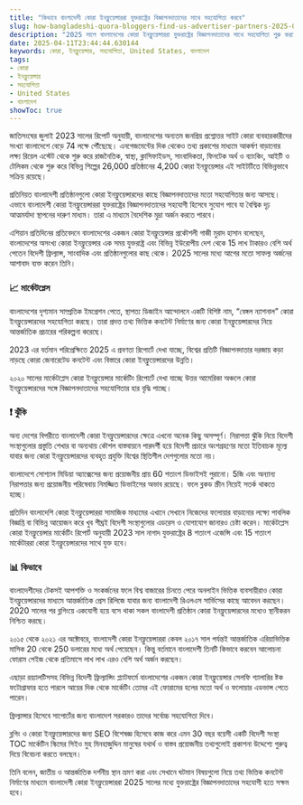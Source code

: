 ```yaml
---
title: "কিভাবে বাংলাদেশী কোরা ইনফ্লুয়েন্সাররা যুক্তরাষ্ট্রের বিজ্ঞাপনদাতাদের সাথে সহযোগিতা করবে"
slug: how-bangladeshi-quora-bloggers-find-us-advertiser-partners-2025-04-11
description: "2025 সালে বাংলাদেশের কোরা ইনফ্লুয়েন্সাররা যুক্তরাষ্ট্রের বিজ্ঞাপনদাতাদের সাথে সহযোগিতা শুরু করবে বলে আশা করা হচ্ছে। এ মাধ্যমে তারা বৈদেশিক মুদ্রা অর্জন করবেন।"
date: 2025-04-11T23:44:44.630144
keywords: কোরা, ইনফ্লুয়েন্সার, সহযোগিতা, United States, বাংলাদেশ
tags:
- কোরা
- ইনফ্লুয়েন্সার
- সহযোগিতা
- United States
- বাংলাদেশ
showToc: true
---
```


জাতিসংঘের জুলাই 2023 সালের রিপোর্ট অনুযায়ী, বাংলাদেশের অন্যতম জনপ্রিয় প্রশ্নোত্তর সাইট কোরা ব্যবহারকারীদের সংখ্যা বাংলাদেশে বেড়ে 74 লক্ষে পৌঁছেছে। এনগেজমেন্টের দিক থেকেও তথ্য প্রকাশের মাধ্যমে আকর্ষণ বাড়ানোর লক্ষ্য রিয়েল এস্টেট থেকে শুরু করে রাজনৈতিক, স্বাস্থ্য, ক্লাসিফাইডস, সাংবাদিকতা, ফিনটেক অর্থ ও ব্যাংকিং, আইটি ও টেলিকম থেকে শুরু করে বিভিন্ন শিল্পের 26,000 প্রতিষ্ঠানের 4,200 কোরা ইনফ্লুয়েন্সার এই সাইটটিতে বিভিন্নভাবে সক্রিয় রয়েছে।

প্রতিনিয়ত বাংলাদেশী প্রতিষ্ঠানগুলো কোরা ইনফ্লুয়েন্সারদের কাছে বিজ্ঞাপনদাতাদের মতো সহযোগিতার জন্য আসছে। এভাবে বাংলাদেশী কোরা ইনফ্লুয়েন্সাররা যুক্তরাষ্ট্রের বিজ্ঞাপনদাতাদের সহযোগী হিসেবে সুযোগ পাবে যা বৈশ্বিক দৃঢ় আত্মমর্যাদা স্থাপনের দারুণ মাধ্যম। তারা এ মাধ্যমে বৈদেশিক মুদ্রা অর্জন করতে পারবে। 

এশিয়ান প্রতিদিনের প্রতিবেদনে বাংলাদেশের একজন কোরা ইনফ্লুয়েন্সার প্রকৌশলী গাজী মুরাদ হাসান বলেছেন, বাংলাদেশের অসংখ্য কোরা ইনফ্লুয়েন্সার এক সময় যুক্তরাষ্ট্র এবং বিভিন্ন ইউরোপীয় দেশ থেকে 15 লাখ টাকারও বেশি অর্থ পেতেন বিদেশী ফ্রিল্যান্স, সাংবাদিক এবং প্রতিষ্ঠানগুলোর কাছ থেকে। 2025 সালের মধ্যে আগের মতো সাফল্য অর্জনের আশাবাদ ব্যক্ত করেন তিনি।


### 📈 মার্কেটপ্লেস 

বাংলাদেশের দৃশ্যমান সাম্প্রতিক ইমপ্রেশন পেতে, স্থাপত্য ডিজাইন আন্দোলনে একটি বিশিষ্ট নাম, “বেঙ্গল ন্যাশনাল” কোরা ইনফ্লুয়েন্সারদের সহযোগিতা করছে। তারা প্রদত্ত তথ্য ভিত্তিক কনটেন্ট নির্মাণের জন্য কোরা ইনফ্লুয়েন্সারদের নিয়ে আন্তর্জাতিক প্রচারের পরিকল্পনা করেছে।


2023 এর বর্তমান পরিপ্রেক্ষিতে 2025 এ প্রবণতা রিপোর্টে দেখা যাচ্ছে, বিশ্বের প্রতিটি বিজ্ঞাপনদাতার দরজায় কড়া নাড়ছে কোরা জেনারেটেড কনটেন্ট এবং বিস্তারে কোরা ইনফ্লুয়েন্সারদের উন্নতি।  


২০২০ সালের মার্কেটপ্লেস কোরা ইনফ্লুয়েন্সার মার্কেটিং রিপোর্টে দেখা যাচ্ছে উত্তর আমেরিকা অঞ্চলে কোরা ইনফ্লুয়েন্সারদের সঙ্গে বিজ্ঞাপনদাতাদের সহযোগিতার হার বৃদ্ধি পাচ্ছে।


### ❗ ঝুঁকি 

অন্য দেশের বিপরীতে বাংলাদেশী কোরা ইনফ্লুয়েন্সারদের ক্ষেত্রে এখনো অনেক কিছু অসম্পূর্ণ। নিরাপত্তা ঝুঁকি নিয়ে বিদেশী সংস্থাগুলোর প্রস্তুতি শেখার বা অন্যথায় কৌশল বাস্তবায়নে পারদর্শী হয়ে বিদেশী প্রচারে অংশগ্রহণের মতো ইতিবাচক মূল্যে যাবার জন্য কোরা ইনফ্লুয়েন্সারদের ব্যবহৃত প্রযুক্তি বিশ্বের স্থিতিশীল দেশগুলোর মতো নয়। 

বাংলাদেশে সোশ্যাল মিডিয়া অ্যাক্সেসের জন্য প্রয়োজনীয় প্রায় 60 শতাংশ ডিভাইসই পুরানো। 5জি এবং অন্যান্য নিরাপত্তার জন্য প্রয়োজনীয় পরিষেবায় নিমজ্জিত ডিভাইসের অভাব রয়েছে। ফলে ব্লকড স্ক্রীন নিয়েই সতর্ক থাকতে হচ্ছে। 


প্রতিদিন বাংলাদেশি কোরা ইনফ্লুয়েন্সাররা সামাজিক মাধ্যমের এখানে সেখানে নিজেদের ফলোয়ার বাড়ানোর লক্ষ্যে পাবলিক বিজ্ঞপ্তি বা বিভিন্ন আয়োজন করে খুব শীঘ্রই বিদেশী সংস্থাগুলোর এডরেস ও যোগাযোগ জানারও চেষ্টা করেন। মার্কেটপ্লেস কোরা ইনফ্লুয়েন্সার মার্কেটিং রিপোর্ট অনুযায়ী 2023 সাল নাগাদ যুক্তরাষ্ট্রের 8 শতাংশ এজেন্সি এবং 15 শতাংশ মার্কেটাররা কোরা ইনফ্লুয়েন্সারদের সাথে যুক্ত হবে।


### 📊 কিভাবে 

বাংলাদেশীদের টেকসই আপশক্তি ও সংকর্জনের ফলে বিশ্ব বাজারের চিনতে পেরে অনলাইন ভিত্তিক ব্যবসায়ীরাও কোরা ইনফ্লুয়েন্সারদের মাধ্যমে আন্তর্জাতিক প্রেস রিলিজে যাবার জন্য বাংলাদেশী রিএলএস সার্ভিসের কাছে আবেদন করছেন। 2020 সালের পর ব্লগিংয়ে একযোগী হয়ে বসে থাকা সকল বাংলাদেশী প্রতিষ্ঠান কোরা ইনফ্লুয়েন্সারদের মধ্যেও স্থানীকরন নিশ্চিত করছে। 


২০১৫ থেকে ২০২১ এর অক্টোবরে, বাংলাদেশী কোরা ইনফ্লুয়েন্সাররা কেবল ২০১৭ সাল পর্যন্তই আন্তর্জাতিক এরিয়াভিত্তিক মাসিক 20 থেকে 250 ডলারের মধ্যে অর্থ পেয়েছেন। কিন্তু বর্তমানে বাংলাদেশী তিনটি কিভাবে করবেন আলোচনা ফোরাম পেইজ থেকে প্রতিমাসে লাখ লাখ এরও বেশি অর্থ অর্জন করছেন।  


এছাড়া রয়্যালটিসসহ বিভিন্ন বিদেশী ফ্রিল্যান্সিং প্ল্যাটফর্মে বাংলাদেশের একজন কোরা ইনফ্লুয়েন্সার সেলফি গ্যালারির ষ্টক ফটোগ্রাফার হতে পারলে আয়ের দিক থেকে মার্কেটিং তোমর এই ফোরামের হলের মতো অর্থ ও ফলোয়ার এডভান্স পেতে পারেন। 

ফ্রিল্যান্সার হিসেবে সাপোর্টের জন্য বাংলাদেশ সরকারও তাদের সর্বোচ্চ সহযোগিতা দিবে।  
 
ব্লগিং ও কোরা ইনফ্লুয়েন্সারদের জন্য SEO বিশেষজ্ঞ হিসেবে কাজ করে এমন 30 বছর বয়েসী একটি বিদেশী সংস্থা TOC মার্কেটিন স্কিমের সিইও মুহ মিনহাজুদ্দিন মানুষের যথার্থ ও বাস্তব প্রয়োজনীয় তথ্যগুলোই প্রকাশনা উদ্দেশ্যে গুরুত্ব দিয়ে বিবেচনা করতে বলছেন।


তিনি বলেন, জাতীয় ও আন্তর্জাতিক দর্শনীয় স্থান ভ্রমণ করা এবং সেখানে ঘটমান বিষয়গুলো নিয়ে তথ্য ভিত্তিক কনটেন্ট নির্মাণের মাধ্যমে বাংলাদেশী কোরা ইনফ্লুয়েন্সাররা 2025 সালের মধ্যে যুক্তরাষ্ট্রের বিজ্ঞাপনদাতাদের সহযোগী হতে সক্ষম হবে।